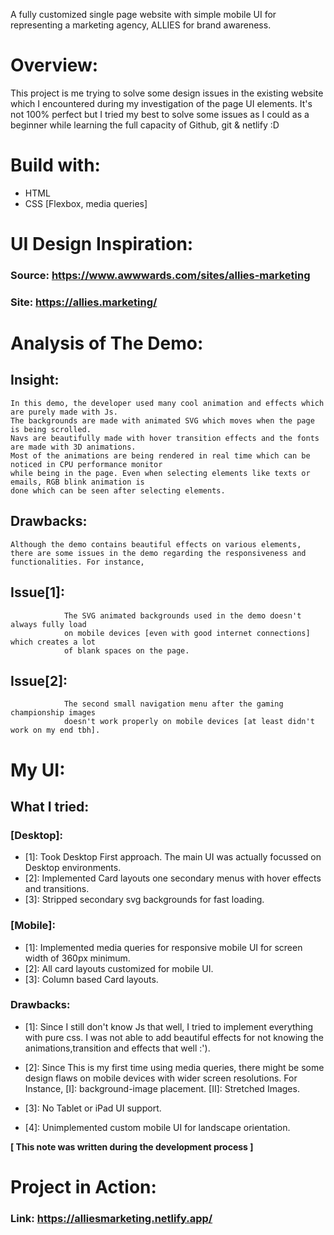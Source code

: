 A fully customized single page website with simple mobile UI for representing a marketing agency, ALLIES for brand awareness.

# Overview:
This project is me trying to solve some design issues in the existing website which I encountered
during my investigation of the page UI elements. It's not 100% perfect but I tried my best to solve
some issues as I could as a beginner while learning the full capacity of Github, git & netlify :D

# Build with:
* HTML
* CSS [Flexbox, media queries]

# UI Design Inspiration: 
### Source:  https://www.awwwards.com/sites/allies-marketing
### Site: https://allies.marketing/

# Analysis of The Demo:
## Insight: 
    In this demo, the developer used many cool animation and effects which are purely made with Js.
    The backgrounds are made with animated SVG which moves when the page is being scrolled. 
    Navs are beautifully made with hover transition effects and the fonts are made with 3D animations. 
    Most of the animations are being rendered in real time which can be noticed in CPU performance monitor 
    while being in the page. Even when selecting elements like texts or emails, RGB blink animation is 
    done which can be seen after selecting elements.

## Drawbacks: 
    Although the demo contains beautiful effects on various elements, there are some issues in the demo regarding the responsiveness and functionalities. For instance,
## Issue[1]: 
                The SVG animated backgrounds used in the demo doesn't always fully load
                on mobile devices [even with good internet connections] which creates a lot 
                of blank spaces on the page. 
## Issue[2]: 
                The second small navigation menu after the gaming championship images 
                doesn't work properly on mobile devices [at least didn't work on my end tbh].
 
# My UI:
## What I tried: 
### **[Desktop]**:
* [1]: Took Desktop First approach. The main UI was actually focussed on Desktop environments.
* [2]: Implemented Card layouts one secondary menus with hover effects and transitions.
* [3]: Stripped secondary svg backgrounds for fast loading.

### **[Mobile]**:
* [1]: Implemented media queries for responsive mobile UI for screen width of 360px minimum.
* [2]: All card layouts customized for mobile UI.
* [3]: Column based Card layouts.

### Drawbacks:
* [1]: 
        Since I still don't know Js that well, I tried to implement everything with pure css. 
        I was not able to add beautiful effects for not knowing the animations,transition and effects 
        that well :').
* [2]:
        Since This is my first time using media queries, there might be some design flaws on mobile
        devices with wider screen resolutions. For Instance,
        [I]: background-image placement.
        [II]: Stretched Images.
* [3]:
        No Tablet or iPad UI support.
        
* [4]:
        Unimplemented custom mobile UI for landscape orientation.

**[ This note was written during the development process ]**


# Project in Action:
### Link: **https://alliesmarketing.netlify.app/**